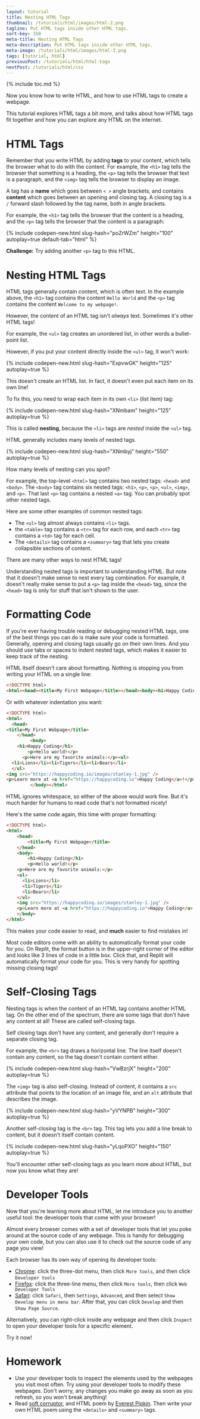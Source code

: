 ```yaml
---
layout: tutorial
title: Nesting HTML Tags
thumbnail: /tutorials/html/images/html-2.png
tagline: Put HTML tags inside other HTML tags.
sort-key: 350
meta-title: Nesting HTML Tags
meta-description: Put HTML tags inside other HTML tags.
meta-image: /tutorials/html/images/html-3.png
tags: [tutorial, html]
previousPost: /tutorials/html/html-tags
nextPost: /tutorials/html/css
---
```


{% include toc.md %}

Now you know how to write HTML, and how to use HTML tags to create a webpage.

This tutorial explores HTML tags a bit more, and talks about how HTML tags fit together and how you can explore any HTML on the internet.

# HTML Tags

Remember that you write HTML by adding **tags** to your content, which tells the browser what to do with the content. For example, the `<h1>` tag tells the browser that something is a heading, the `<p>` tag tells the browser that text is a paragraph, and the `<img>` tag tells the browser to display an image.

A tag has a **name** which goes between `< >` angle brackets, and contains **content** which goes between an opening and closing tag. A closing tag is a `/` forward slash followed by the tag name, both in angle brackets.

For example, the `<h1>` tag tells the browser that the content is a heading, and the `<p>` tag tells the browser that the content is a paragraph:

{% include codepen-new.html slug-hash="poZrWZm" height="100" autoplay=true default-tab="html" %}

**Challenge:** Try adding another `<p>` tag to this HTML.

# Nesting HTML Tags

HTML tags generally contain content, which is often text. In the example above, the `<h1>` tag contains the content `Hello World` and the `<p>` tag contains the content `Welcome to my webpage!`.

However, the content of an HTML tag isn't _always_ text. Sometimes it's other HTML tags!

For example, the `<ul>` tag creates an unordered list, in other words a bullet-point list.

However, if you put your content directly inside the `<ul>` tag, it won't work:

{% include codepen-new.html slug-hash="ExpvwGK" height="125" autoplay=true %}

This doesn't create an HTML list. In fact, it doesn't even put each item on its own line!

To fix this, you need to wrap each item in its own `<li>` (list item) tag:

{% include codepen-new.html slug-hash="XNmbam" height="125" autoplay=true %}

This is called **nesting**, because the `<li>` tags are _nested_ inside the `<ul>` tag.

HTML generally includes many levels of nested tags.

{% include codepen-new.html slug-hash="XNmbyj" height="550" autoplay=true %}

How many levels of nesting can you spot?

For example, the top-level `<html>` tag contains two nested tags: `<head>` and `<body>`. The `<body>` tag contains six nested tags: `<h1>`, `<p>`, `<p>`, `<ul>`, `<img>`, and `<p>`. That last `<p>` tag contains a nested `<a>` tag. You can probably spot other nested tags.

Here are some other examples of common nested tags:

- The `<ul>` tag almost always contains `<li>` tags.
- the `<table>` tag contains a `<tr>` tag for each row, and each `<tr>` tag contains a `<td>` tag for each cell.
- The `<details>` tag contains a `<summary>` tag that lets you create collapsible sections of content.

There are many other ways to nest HTML tags!

Understanding nested tags is important to understanding HTML. But note that it doesn't make sense to nest every tag combination. For example, it doesn't really make sense to put a `<p>` tag inside the `<head>` tag, since the `<head>` tag is only for stuff that isn't shown to the user.

# Formatting Code

If you're ever having trouble reading or debugging nested HTML tags, one of the best things you can do is make sure your code is formatted. Generally, opening and closing tags usually go on their own lines. And you should use tabs or spaces to indent nested tags, which makes it easier to keep track of the nesting.

HTML itself doesn't care about formatting. Nothing is stopping you from writing your HTML on a single line:

```html
<!DOCTYPE html>
<html><head><title>My First Webpage</title></head><body><h1>Happy Coding</h1><p>Hello world!</p><p>Here are my favorite animals:</p><ul><li>Lions</li><li>Tigers</li><li>Bears</li></ul><img src="https://happycoding.io/images/stanley-1.jpg" /><p>Learn more at <a href="https://happycoding.io">Happy Coding</a>!</p></body></html>
```

Or with whatever indentation you want:

```html
<!DOCTYPE html>
<html>
  <head>
<title>My First Webpage</title>
	</head>
         <body>
	<h1>Happy Coding</h1>
		<p>Hello world!</p>
      <p>Here are my favorite animals:</p><ul>
  <li>Lions</li><li>Tigers</li><li>Bears</li>
  </ul>
<img src="https://happycoding.io/images/stanley-1.jpg" />
<p>Learn more at <a href="https://happycoding.io">Happy Coding</a>!</p>
     	 </body></html>
```

HTML ignores whitespace, so either of the above would work fine. But it's much harder for humans to read code that's not formatted nicely!

Here's the same code again, this time with proper formatting:

```html
<!DOCTYPE html>
<html>
	<head>
		<title>My First Webpage</title>
	</head>
	<body>
		<h1>Happy Coding</h1>
		<p>Hello world!</p>
    <p>Here are my favorite animals:</p>
    <ul>
      <li>Lions</li>
      <li>Tigers</li>
      <li>Bears</li>
    </ul>
    <img src="https://happycoding.io/images/stanley-1.jpg" />
    <p>Learn more at <a href="https://happycoding.io">Happy Coding</a>!</p>
	</body>
</html>
```

This makes your code easier to read, and **much** easier to find mistakes in!

Most code editors come with an ability to automatically format your code for you. On Replit, the format button is in the upper-right corner of the editor and looks like 3 lines of code in a little box. Click that, and Replit will automatically format your code for you. This is very handy for spotting missing closing tags!

# Self-Closing Tags

Nesting tags is when the content of an HTML tag contains another HTML tag. On the other end of the spectrum, there are some tags that don't have any content at all! These are called self-closing tags.

Self closing tags don't have any content, and generally don't require a separate closing tag.

For example, the `<hr>` tag draws a horizontal line. The line itself doesn't contain any content, so the tag doesn't contain content either.

{% include codepen-new.html slug-hash="VwBzrjX" height="200" autoplay=true %}

The `<img>` tag is also self-closing. Instead of content, it contains a `src` attribute that points to the location of an image file, and an `alt` attribute that describes the image.

{% include codepen-new.html slug-hash="yVYNPB" height="300" autoplay=true %}

Another self-closing tag is the `<br>` tag. This tag lets you add a line break to content, but it doesn't itself contain content.

{% include codepen-new.html slug-hash="yLqoPXO" height="150" autoplay=true %}

You'll encounter other self-closing tags as you learn more about HTML, but now you know what they are!

# Developer Tools

Now that you're learning more about HTML, let me introduce you to another useful tool: the developer tools that come with your browser!

Almost every browser comes with a set of developer tools that let you poke around at the source code of any webpage. This is handy for debugging your own code, but you can also use it to check out the source code of any page you view!

Each browser has its own way of opening its developer tools:

- [Chrome](https://developer.chrome.com/docs/devtools/open/): click the three-dot menu, then click `More tools`, and then click `Developer tools`
- [Firefox](https://firefox-source-docs.mozilla.org/devtools-user/index.html): click the three-line menu, then click `More tools`, then click `Web Developer Tools`
- [Safari](https://support.apple.com/guide/safari/use-the-developer-tools-in-the-develop-menu-sfri20948/mac): click `Safari`, then `Settings`, `Advanced`, and then select `Show Develop menu in menu bar`. After that, you can click `Develop` and then `Show Page Source`.

Alternatively, you can right-click inside any webpage and then click `Inspect` to open your developer tools for a specific element.

Try it now!

# Homework

- Use your developer tools to inspect the elements used by the webpages you visit most often. Try using your developer tools to modify these webpages. Don't worry, any changes you make go away as soon as you refresh, so you won't break anything!
- Read [soft corruptor](http://cordite.org.au/poetry/game/soft-corruptor/), and HTML poem by [Everest Pipkin](https://everest-pipkin.com/). Then write your own HTML poem using the `<details>` and `<summary>` tags.
